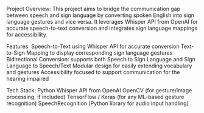 Project Overview: 
This project aims to bridge the communication gap between speech and sign language by converting spoken English into sign language gestures and vice versa. It leverages Whisper API from OpenAI for accurate speech-to-text conversion and integrates sign language mappings for accessibility.

Features: 
Speech-to-Text using Whisper API for accurate conversion
Text-to-Sign Mapping to display corresponding sign language gestures
Bidirectional Conversion: supports both Speech to Sign Language and Sign Language to Speech/Text
Modular design for easily extending vocabulary and gestures
Accessibility focused to support communication for the hearing impaired

Tech Stack: 
Python
Whisper API from OpenAI
OpenCV (for gesture/image processing, if included)
TensorFlow / Keras (for any ML-based gesture recognition)
SpeechRecognition (Python library for audio input handling)
